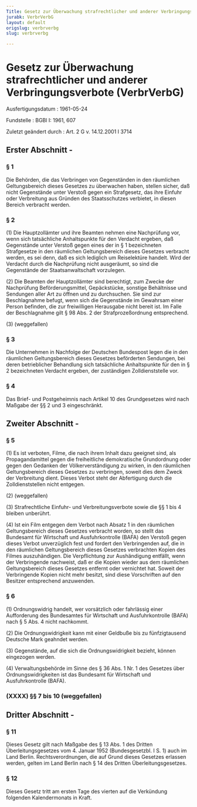 ```yaml
---
Title: Gesetz zur Überwachung strafrechtlicher und anderer Verbringungsverbote
jurabk: VerbrVerbG
layout: default
origslug: verbrverbg
slug: verbrverbg

---
```


# Gesetz zur Überwachung strafrechtlicher und anderer Verbringungsverbote (VerbrVerbG)

Ausfertigungsdatum
:   1961-05-24

Fundstelle
:   BGBl I: 1961, 607

Zuletzt geändert durch
:   Art. 2 G v. 14.12.2001 I 3714


## Erster Abschnitt - 



### § 1

Die Behörden, die das Verbringen von Gegenständen in den räumlichen
Geltungsbereich dieses Gesetzes zu überwachen haben, stellen sicher,
daß nicht Gegenstände unter Verstoß gegen ein Strafgesetz, das ihre
Einfuhr oder Verbreitung aus Gründen des Staatsschutzes verbietet, in
diesen Bereich verbracht werden.


### § 2

(1) Die Hauptzollämter und ihre Beamten nehmen eine Nachprüfung vor,
wenn sich tatsächliche Anhaltspunkte für den Verdacht ergeben, daß
Gegenstände unter Verstoß gegen eines der in § 1 bezeichneten
Strafgesetze in den räumlichen Geltungsbereich dieses Gesetzes
verbracht werden, es sei denn, daß es sich lediglich um Reiselektüre
handelt. Wird der Verdacht durch die Nachprüfung nicht ausgeräumt, so
sind die Gegenstände der Staatsanwaltschaft vorzulegen.

(2) Die Beamten der Hauptzollämter sind berechtigt, zum Zwecke der
Nachprüfung Beförderungsmittel, Gepäckstücke, sonstige Behältnisse und
Sendungen aller Art zu öffnen und zu durchsuchen. Sie sind zur
Beschlagnahme befugt, wenn sich die Gegenstände im Gewahrsam einer
Person befinden, die zur freiwilligen Herausgabe nicht bereit ist. Im
Falle der Beschlagnahme gilt § 98 Abs. 2 der Strafprozeßordnung
entsprechend.

(3) (weggefallen)


### § 3

Die Unternehmen in Nachfolge der Deutschen Bundespost legen die in den
räumlichen Geltungsbereich dieses Gesetzes beförderten Sendungen, bei
deren betrieblicher Behandlung sich tatsächliche Anhaltspunkte für den
in § 2 bezeichneten Verdacht ergeben, der zuständigen Zolldienststelle
vor.


### § 4

Das Brief- und Postgeheimnis nach Artikel 10 des Grundgesetzes wird
nach Maßgabe der §§ 2 und 3 eingeschränkt.


## Zweiter Abschnitt - 



### § 5

(1) Es ist verboten, Filme, die nach ihrem Inhalt dazu geeignet sind,
als Propagandamittel gegen die freiheitliche demokratische
Grundordnung oder gegen den Gedanken der Völkerverständigung zu
wirken, in den räumlichen Geltungsbereich dieses Gesetzes zu
verbringen, soweit dies dem Zweck der Verbreitung dient. Dieses Verbot
steht der Abfertigung durch die Zolldienststellen nicht entgegen.

(2) (weggefallen)

(3) Strafrechtliche Einfuhr- und Verbreitungsverbote sowie die §§ 1
bis 4 bleiben unberührt.

(4) Ist ein Film entgegen dem Verbot nach Absatz 1 in den räumlichen
Geltungsbereich dieses Gesetzes verbracht worden, so stellt das
Bundesamt für Wirtschaft und Ausfuhrkontrolle (BAFA) den Verstoß gegen
dieses Verbot unverzüglich fest und fordert den Verbringenden auf, die
in den räumlichen Geltungsbereich dieses Gesetzes verbrachten Kopien
des Filmes auszuhändigen. Die Verpflichtung zur Aushändigung entfällt,
wenn der Verbringende nachweist, daß er die Kopien wieder aus dem
räumlichen Geltungsbereich dieses Gesetzes entfernt oder vernichtet
hat. Soweit der Verbringende Kopien nicht mehr besitzt, sind diese
Vorschriften auf den Besitzer entsprechend anzuwenden.


### § 6

(1) Ordnungswidrig handelt, wer vorsätzlich oder fahrlässig einer
Aufforderung des Bundesamtes für Wirtschaft und Ausfuhrkontrolle
(BAFA) nach § 5 Abs. 4 nicht nachkommt.

(2) Die Ordnungswidrigkeit kann mit einer Geldbuße bis zu
fünfzigtausend Deutsche Mark geahndet werden.

(3) Gegenstände, auf die sich die Ordnungswidrigkeit bezieht, können
eingezogen werden.

(4) Verwaltungsbehörde im Sinne des § 36 Abs. 1 Nr. 1 des Gesetzes
über Ordnungswidrigkeiten ist das Bundesamt für Wirtschaft und
Ausfuhrkontrolle (BAFA).


### (XXXX) §§ 7 bis 10 (weggefallen)



## Dritter Abschnitt - 



### § 11

Dieses Gesetz gilt nach Maßgabe des § 13 Abs. 1 des Dritten
Überleitungsgesetzes vom 4. Januar 1952 (Bundesgesetzbl. I S. 1) auch
im Land Berlin. Rechtsverordnungen, die auf Grund dieses Gesetzes
erlassen werden, gelten im Land Berlin nach § 14 des Dritten
Überleitungsgesetzes.


### § 12

Dieses Gesetz tritt am ersten Tage des vierten auf die Verkündung
folgenden Kalendermonats in Kraft.

